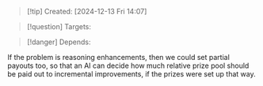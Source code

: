 
>[!tip] Created: [2024-12-13 Fri 14:07]

>[!question] Targets: 

>[!danger] Depends: 

If the problem is reasoning enhancements, then we could set partial payouts too, so that an AI can decide how much relative prize pool should be paid out to incremental improvements, if the prizes were set up that way.